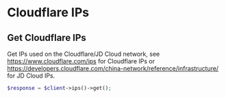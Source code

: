 # Cloudflare IPs

## Get Cloudflare IPs

Get IPs used on the Cloudflare/JD Cloud network, see https://www.cloudflare.com/ips for Cloudflare IPs or https://developers.cloudflare.com/china-network/reference/infrastructure/ for JD Cloud IPs.

```php [php]
$response = $client->ips()->get();
```